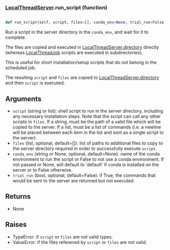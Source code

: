 ### [LocalThreadServer](LocalThreadServer.md).run_script (function)


```py

def run_script(self, script, files=[], conda_env=None, trial_run=False)

```



Run a script in the server directory in the `conda_env`, and wait for it to complete.

The files are copied and executed in [LocalThreadServer.directory](LocalThreadServer.directory.md) directly
(whereas [LocalThreadJob](LocalThreadJob.md) scripts are executed in subdirectories).

This is useful for short installation/setup scripts that do not belong
in the scheduled job.

The resulting `script` and `files` are copied to [LocalThreadServer.directory](LocalThreadServer.directory.md)
and then `script` is executed.

Arguments
----------------
* `script` (string or list): shell script to run in the server directory,
    including any necessary installation steps.  Note that the script
    can call any other scripts in `files`.  If a string, must be the
    path of a valid file which will be copied to the server.  If a list,
    must be a list of commands (i.e. a newline will be placed between
    each item in the list and sent as a single script to the server).
* `files` (list, optional, default=[]): list of paths to additional files
    to copy to the server directory required in order to successfully execute
    `script`.
* `conda_env` (string or None, optional, default=None): name of
    the conda environment to run the script or False to not use a
    conda environment.  If not passed or None, will default to 'default'
    if conda is installed on the server or to False otherwise.
* `trial_run` (bool, optional, default=False): if True, the commands
    that would be sent to the server are returned but not executed.


Returns
------------
* None

Raises
------------
* TypeError: if `script` or `files` are not valid types.
* ValueError: if the files referened by `script` or `files` are not valid.

